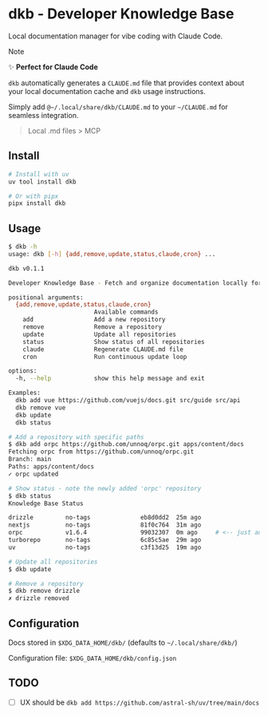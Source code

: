 # dkb - Developer Knowledge Base

Local documentation manager for vibe coding with Claude Code.


> [!NOTE]
> ✨ **Perfect for Claude Code**
> 
> `dkb` automatically generates a `CLAUDE.md` file that provides context about your local documentation cache and `dkb` usage instructions.
> 
> Simply add `@~/.local/share/dkb/CLAUDE.md` to your `~/CLAUDE.md` for seamless integration.

> Local .md files > MCP

## Install

```bash
# Install with uv
uv tool install dkb

# Or with pipx
pipx install dkb
```

## Usage

```bash
$ dkb -h
usage: dkb [-h] {add,remove,update,status,claude,cron} ...

dkb v0.1.1

Developer Knowledge Base - Fetch and organize documentation locally for vibe coding with Claude Code

positional arguments:
  {add,remove,update,status,claude,cron}
                        Available commands
    add                 Add a new repository
    remove              Remove a repository
    update              Update all repositories
    status              Show status of all repositories
    claude              Regenerate CLAUDE.md file
    cron                Run continuous update loop

options:
  -h, --help            show this help message and exit

Examples:
  dkb add vue https://github.com/vuejs/docs.git src/guide src/api
  dkb remove vue
  dkb update
  dkb status

# Add a repository with specific paths
$ dkb add orpc https://github.com/unnoq/orpc.git apps/content/docs
Fetching orpc from https://github.com/unnoq/orpc.git
Branch: main
Paths: apps/content/docs
✓ orpc updated

# Show status - note the newly added 'orpc' repository
$ dkb status
Knowledge Base Status

drizzle         no-tags              eb8d0dd2  25m ago
nextjs          no-tags              81f0c764  31m ago
orpc            v1.6.4               99032307  0m ago     # <-- just added!
turborepo       no-tags              6c85c5ae  29m ago
uv              no-tags              c3f13d25  19m ago

# Update all repositories
$ dkb update

# Remove a repository
$ dkb remove drizzle
✗ drizzle removed
```

## Configuration

Docs stored in `$XDG_DATA_HOME/dkb/` (defaults to `~/.local/share/dkb/`)

Configuration file: `$XDG_DATA_HOME/dkb/config.json`

## TODO

- [ ] UX should be `dkb add https://github.com/astral-sh/uv/tree/main/docs`
